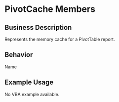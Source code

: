 # PivotCache Members

## Business Description
Represents the memory cache for a PivotTable report.

## Behavior
Name

## Example Usage
No VBA example available.
